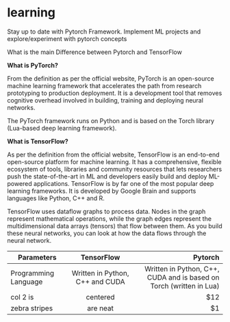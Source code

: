 learning
========

Stay up to date with Pytorch Framework. Implement ML projects 
and explore/experiment with pytorch concepts


What is the main Difference between Pytorch and TensorFlow

**What is PyTorch?**

From the definition as per the official website, PyTorch is an open-source machine learning
framework that accelerates the path from research prototyping to production deployment. 
It is a development tool that removes cognitive overhead involved in building, training and
deploying neural networks. 

The PyTorch framework runs on Python and is based on the Torch library 
(Lua-based deep learning framework). 

**What is TensorFlow?**

As per the definition from the official website, TensorFlow
is an end-to-end open-source platform for machine learning.
It has a comprehensive, flexible ecosystem of tools, 
libraries and community resources that lets researchers 
push the state-of-the-art in ML and developers easily 
build and deploy ML-powered applications. TensorFlow is by 
far one of the most popular deep learning frameworks. 
It is developed by Google Brain and supports languages like
Python, C++ and R.

TensorFlow uses dataflow graphs to process data. Nodes in 
the graph represent mathematical operations, while the 
graph edges represent the multidimensional data arrays 
(tensors) that flow between them. As you build these neural
networks, you can look at how the data flows through the 
neural network. 


| Parameters           |           TensorFlow            |                                                                   Pytorch |
|----------------------|:-------------------------------:|--------------------------------------------------------------------------:|
| Programming Language | Written in Python, C++ and CUDA |       Written in Python, C++, CUDA and is based on Torch (written in Lua) |
| col 2 is             |            centered             |                                                                       $12 |
| zebra stripes        |            are neat             |                                                                        $1 |